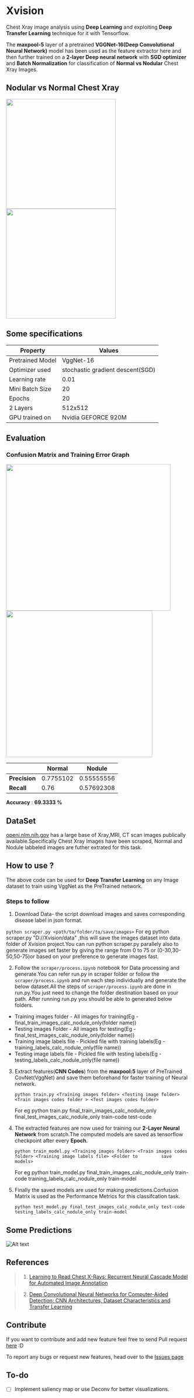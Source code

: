 # Xvision

Chest Xray image analysis using **Deep Learning** and  exploiting **Deep Transfer Learning** technique for it with Tensorflow.

The **maxpool-5** layer of a pretrained **VGGNet-16(Deep Convolutional Neural Network)** model has been used as the feature extractor here and then further trained on a **2-layer Deep neural network** with **SGD optimizer** and **Batch Normalization** for classification of **Normal vs Nodular** Chest Xray Images.

## Nodular vs Normal Chest Xray
<img src="https://github.com/ayush1997/Xvision/blob/master/image/node.jpg" width="300" height="300" />
<img src="https://github.com/ayush1997/Xvision/blob/master/image/normal.jpg" width="300" height="300" />

## Some specifications

| Property      |Values         |
| ------------- | ------------- |
| Pretrained Model | VggNet-16  |
| Optimizer used  | stochastic gradient descent(SGD)  |
| Learning rate  | 0.01|  
|Mini Batch Size| 20 |
| Epochs | 20 |
|2 Layers| 512x512 |
|GPU trained on| Nvidia GEFORCE 920M|

## Evaluation
### Confusion Matrix and Training Error Graph

<img src="https://github.com/ayush1997/Xvision/blob/master/image/cfm.jpg" width="450" height="400" />
<img src="https://github.com/ayush1997/Xvision/blob/master/image/nodule.jpg" width="400" height="400" />

|     |  **Normal** | **Nodule** |
|------|---------|---------|
| **Precision**| 0.7755102| 0.55555556 |
|**Recall**| 0.76 | 0.57692308 |

**Accuracy** : **69.3333 %**

## DataSet
[openi.nlm.nih.gov](https://openi.nlm.nih.gov/gridquery.php?q=&it=x,xg&sub=x&m=1&n=101) has a large base of Xray,MRI, CT scan images publically available.Specifically Chest Xray Images have been scraped, Normal and Nodule labbeled images are futher extrated for this task.

## How to use ?
The above code can be used for **Deep Transfer Learning** on any Image dataset to train using VggNet as the PreTrained network. 
### Steps to follow 

1. Download Data- the script download images and saves corresponding disease label in json format.

  ```python scraper.py <path/to/folder/to/save/images>```
  For eg python scraper.py "D://Xvision/data" ,this will save the images dataset into data folder of Xvision project.You can run python scraper.py parallely also to generate images set faster by giving the range from 0 to 75 or (0-30,30-50,50-75)or based on your preference to generate images fast.

2. Follow the ```scraper/process.ipynb``` notebook for Data processing and generate.You can refer run.py in scraper folder or follow the ```scraper/process.ipynb``` and run each step individually and generate the below dataset.All the steps of ```scraper/process.ipynb``` are done in run.py.You just need to change the folder destination based on your path.
After running run.py you should be able to generated below folders.

  * Training images folder - All images for training(Eg - final_train_images_calc_nodule_only(folder name))
  * Testing images Folder - All images for testing(Eg - final_test_images_calc_nodule_only(folder name))
  * Training image labels file - Pickled file with training labels(Eg - training_labels_calc_nodule_only(file name))
  * Testing image labels file - Pickled file with testing labels(Eg - testing_labels_calc_nodule_only(file name))

3. Extract features(**CNN Codes**) from the **maxpool:5** layer of PreTrained CovNet(VggNet) and save them beforehand for faster training of Neural network.

    ```python train.py <Training images folder> <Testing image folder> <Train images codes folder > <Test images codes folder>```

    For eg python train.py final_train_images_calc_nodule_only final_test_images_calc_nodule_only train-code test-code

4.  The extracted features are now used for training our **2-Layer Neural Network** from scratch.The computed models are saved as tensorflow checkpoint after every **Epoch**.

    ```python train_model.py <Training images folder> <Train images codes folder> <Training image labels file> <Folder to         save models>```

    For eg python train_model.py final_train_images_calc_nodule_only train-code training_labels_calc_nodule_only train-model

5.  Finally the saved models are used for making predictions.Confusion Matrix is used as the Performance Metrics for this classifcation task.

    ```python test_model.py final_test_images_calc_nodule_only test-code testing_labels_calc_nodule_only train-model```
    
    
    
## Some Predictions

![Alt text](https://github.com/ayush1997/Xvision/blob/master/image/pred.jpg "Optional Title")

## References

> 1. [Learning to Read Chest X-Rays: Recurrent Neural Cascade Model for Automated Image Annotation](https://arxiv.org/pdf/1603.08486.pdf)

> 2. [Deep Convolutional Neural Networks for Computer-Aided Detection: CNN Architectures,
Dataset Characteristics and Transfer Learning](https://arxiv.org/pdf/1602.03409.pdf)

## Contribute

If you want to contribute and add new feature feel free to send Pull request [here](https://github.com/ayush1997/Xvision/pulls) :D

To report any bugs or request new features, head over to the [Issues page](https://github.com/ayush1997/Xvision/issues)

## To-do

- [ ] Implement saliency map or use Deconv for better visualizations. 
